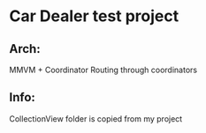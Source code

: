 #  Car Dealer test project 

## Arch: 
MMVM + Coordinator 
Routing through coordinators 

## Info: 

CollectionView folder is copied from my project
